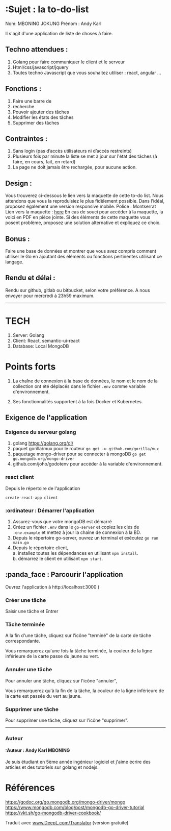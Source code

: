 # :Sujet : la to-do-list

Nom: MBONING JOKUNG
Prénom : Andy Karl

Il s'agit d'une application de liste de choses à faire. 


## Techno attendues :  
1. Golang pour faire communiquer le client et le serveur
2. Html/css/javascript/jquery
3. Toutes techno Javascript que vous souhaitez utiliser : react, angular …
 
## Fonctions :
1. Faire une barre de 
2. recherche
3. Pouvoir ajouter des tâches
4. Modifier les états des tâches
5. Supprimer des tâches
 
## Contraintes :

1. Sans login (pas d’accès utilisateurs ni d’accès restreints)
2. Plusieurs fois par minute la liste se met à jour sur l'état des tâches (à faire, en cours, fait, en retard)
3. La page ne doit jamais être rechargée, pour aucune action.

## Design :
Vous trouverez ci-dessous le lien vers la maquette de cette to-do list. Nous attendons que vous la reproduisiez le plus fidèlement possible. Dans l’idéal, proposez également une version responsive mobile.
Police : Montserrat
Lien vers la maquette : [here](https://www.figma.com/file/YgSWlprvUcVqFaz3noInz4/Test-To-do-list?node-id=0%3A1)
En cas de souci pour accéder à la maquette, la voici en PDF en pièce jointe.
Si des éléments de cette maquette vous posent problème, proposez une solution alternative et expliquez ce choix.
 
## Bonus :
Faire une base de données et montrer que vous avez compris comment utiliser le Go en  ajoutant des éléments ou fonctions pertinentes utilisant ce langage.
 
## Rendu et délai :
Rendu sur github, gitlab ou bitbucket, selon votre préférence.
A nous envoyer pour mercredi à 23h59 maximum.


---

# TECH
1. Server: Golang
2. Client: React, semantic-ui-react
3. Database: Local MongoDB

# Points forts

1. La chaîne de connexion à la base de données, le nom et le nom de la collection ont été déplacés dans le fichier `.env` comme variable d'environnement. 

2.  Ses fonctionnalités supportent à la fois Docker et Kubernetes.

## Exigence de l'application

### Exigence du serveur golang

1. golang https://golang.org/dl/
2. paquet gorilla/mux pour le routeur `go get -u github.com/gorilla/mux`
3. paquetage mongo-driver pour se connecter à mongoDB `go get go.mongodb.org/mongo-driver`
4. github.com/joho/godotenv pour accéder à la variable d'environnement.

### react client

Depuis le répertoire de l'application

`create-react-app client`

### :ordinateur : Démarrer l'application

1. Assurez-vous que votre mongoDB est démarré
2. Créez un fichier `.env` dans le `go-server` et copiez les clés de `.env.example` et mettez à jour la chaîne de connexion à la BD.
3. Depuis le répertoire go-server, ouvrez un terminal et exécutez
   `go run main.go`
4. Depuis le répertoire client,  
   a. installez toutes les dépendances en utilisant `npm install`.  
   b. démarrez le client en utilisant `npm start`.

## :panda_face : Parcourir l'application

Ouvrez l'application à http://localhost:3000
)

### Créer une tâche

Saisir une tâche et Entrer

### Tâche terminée

A la fin d'une tâche, cliquez sur l'icône "terminé" de la carte de tâche correspondante.


Vous remarquerez qu'une fois la tâche terminée, la couleur de la ligne inférieure de la carte passe du jaune au vert.

### Annuler une tâche

Pour annuler une tâche, cliquez sur l'icône "annuler",


Vous remarquerez qu'à la fin de la tâche, la couleur de la ligne inférieure de la carte est passée du vert au jaune.

### Supprimer une tâche

Pour supprimer une tâche, cliquez sur l'icône "supprimer".

---

### Auteur

#### :Auteur : Andy Karl MBONING

Je suis étudiant en 5ème année ingénieur logiciel et j'aime écrire des articles et des tutoriels sur golang et nodejs.  

# Références

https://godoc.org/go.mongodb.org/mongo-driver/mongo  
https://www.mongodb.com/blog/post/mongodb-go-driver-tutorial  
https://vkt.sh/go-mongodb-driver-cookbook/


Traduit avec www.DeepL.com/Translator (version gratuite)
